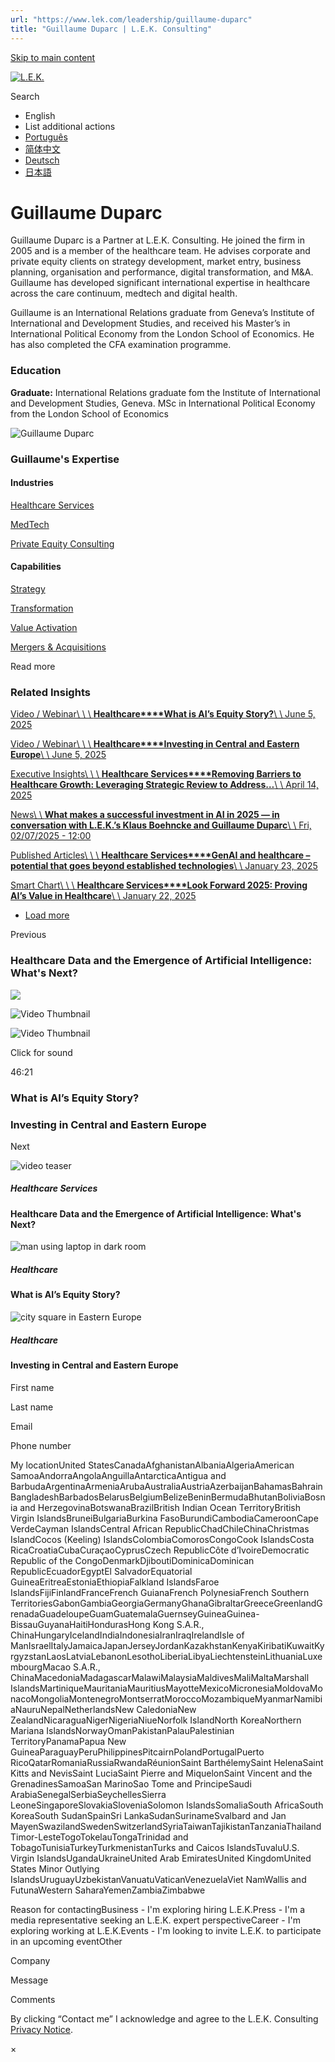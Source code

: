 ```yaml
---
url: "https://www.lek.com/leadership/guillaume-duparc"
title: "Guillaume Duparc | L.E.K. Consulting"
---
```


[Skip to main content](https://www.lek.com/leadership/guillaume-duparc#main-content)

[![L.E.K.](https://www.lek.com/themes/lek/images/new-logo.svg)](https://www.lek.com/ "L.E.K.")

Search

- English
- List additional actions
- [Português](https://www.lek.com/pt-br/lek-brazil)
- [简体中文](https://www.lek.com/zh-hant/lek-china)
- [Deutsch](https://www.lek.com/de/lek-germany)
- [日本語](https://www.lek.com/ja/lek-japan)

# Guillaume Duparc

Guillaume Duparc is a Partner at L.E.K. Consulting. He joined the firm in 2005 and is a member of the healthcare team. He advises corporate and private equity clients on strategy development, market entry, business planning, organisation and performance, digital transformation, and M&A. Guillaume has developed significant international expertise in healthcare across the care continuum, medtech and digital health.

Guillaume is an International Relations graduate from Geneva’s Institute of International and Development Studies, and received his Master’s in International Political Economy from the London School of Economics. He has also completed the CFA examination programme.

### Education

**Graduate:** International Relations graduate fom the Institute of International and Development Studies, Geneva. MSc in International Political Economy from the London School of Economics

![Guillaume Duparc](https://www.lek.com/sites/default/files/profile-images/LEK_Leader_Profile_Guillaume_Duparc.jpg)

### Guillaume's Expertise

#### Industries

[Healthcare Services](https://www.lek.com/industries/healthcare-services)

[MedTech](https://www.lek.com/industries/medtech)

[Private Equity Consulting](https://www.lek.com/industries/private-equity-pe)

#### Capabilities

[Strategy](https://www.lek.com/capabilities/strategy)

[Transformation](https://www.lek.com/capabilities/organizational-strategy/transformation)

[Value Activation](https://www.lek.com/capabilities/organizational-strategy/value-activation)

[Mergers & Acquisitions](https://www.lek.com/capabilities/mergers-acquisitions)

Read more

### Related Insights

[Video / Webinar\\
\\
\\
**Healthcare****What is AI’s Equity Story?**\\
\\
June 5, 2025](https://www.lek.com/insights/hea/eu/vd/what-ais-equity-story)

[Video / Webinar\\
\\
\\
**Healthcare****Investing in Central and Eastern Europe**\\
\\
June 5, 2025](https://www.lek.com/insights/hea/eu/vd/investing-central-and-eastern-europe)

[Executive Insights\\
\\
\\
**Healthcare Services****Removing Barriers to Healthcare Growth: Leveraging Strategic Review to Address…**\\
\\
April 14, 2025](https://www.lek.com/insights/op/eu/ei/removing-barriers-healthcare-growth-leveraging-strategic-review-address)

[News\\
\\
**What makes a successful investment in AI in 2025 — in conversation with L.E.K.’s Klaus Boehncke and Guillaume Duparc**\\
\\
Fri, 02/07/2025 - 12:00](https://www.lek.com/press/what-makes-successful-investment-ai-2025-conversation-leks-klaus-boehncke-and-guillaume)

[Published Articles\\
\\
\\
**Healthcare Services****GenAI and healthcare – potential that goes beyond established technologies**\\
\\
January 23, 2025](https://pme.pmlive.com/articles/99af0a52-d72d-11ef-842f-42010a800018)

[Smart Chart\\
\\
\\
**Healthcare Services****Look Forward 2025: Proving AI’s Value in Healthcare**\\
\\
January 22, 2025](https://www.lek.com/insights/hea/eu/sc/look-forward-2025-proving-ais-value-healthcare)

- [Load more](https://www.lek.com/leadership/guillaume-duparc?page=1 "Load more items")

Previous

### Healthcare Data and the Emergence of Artificial Intelligence: What's Next?

![](https://fast.wistia.com/embed/medias/09ai8wg40d/swatch)

![Video Thumbnail](https://fast.wistia.com/embed/medias/09ai8wg40d/swatch)

![Video Thumbnail](https://embed-ssl.wistia.com/deliveries/5535d02d2dab302e39fd99270fa822b1.webp?image_crop_resized=640x360)

Click for sound

46:21

### What is AI’s Equity Story?

### Investing in Central and Eastern Europe

Next

![video teaser](https://www.lek.com/sites/default/files/teaser-images/healthcare-data-ai-teaser.png)

##### Healthcare Services

#### Healthcare Data and the Emergence of Artificial Intelligence: What's Next?

![man using laptop in dark room ](https://www.lek.com/sites/default/files/teaser-images/ai-equity-story-teaser.png)

##### Healthcare

#### What is AI’s Equity Story?

![city square in Eastern Europe](https://www.lek.com/sites/default/files/teaser-images/investing-central-eastern-europe-teaser.png)

##### Healthcare

#### Investing in Central and Eastern Europe

First name

Last name

Email

Phone number

My locationUnited StatesCanadaAfghanistanAlbaniaAlgeriaAmerican SamoaAndorraAngolaAnguillaAntarcticaAntigua and BarbudaArgentinaArmeniaArubaAustraliaAustriaAzerbaijanBahamasBahrainBangladeshBarbadosBelarusBelgiumBelizeBeninBermudaBhutanBoliviaBosnia and HerzegovinaBotswanaBrazilBritish Indian Ocean TerritoryBritish Virgin IslandsBruneiBulgariaBurkina FasoBurundiCambodiaCameroonCape VerdeCayman IslandsCentral African RepublicChadChileChinaChristmas IslandCocos (Keeling) IslandsColombiaComorosCongoCook IslandsCosta RicaCroatiaCubaCuraçaoCyprusCzech RepublicCôte d’IvoireDemocratic Republic of the CongoDenmarkDjiboutiDominicaDominican RepublicEcuadorEgyptEl SalvadorEquatorial GuineaEritreaEstoniaEthiopiaFalkland IslandsFaroe IslandsFijiFinlandFranceFrench GuianaFrench PolynesiaFrench Southern TerritoriesGabonGambiaGeorgiaGermanyGhanaGibraltarGreeceGreenlandGrenadaGuadeloupeGuamGuatemalaGuernseyGuineaGuinea-BissauGuyanaHaitiHondurasHong Kong S.A.R., ChinaHungaryIcelandIndiaIndonesiaIranIraqIrelandIsle of ManIsraelItalyJamaicaJapanJerseyJordanKazakhstanKenyaKiribatiKuwaitKyrgyzstanLaosLatviaLebanonLesothoLiberiaLibyaLiechtensteinLithuaniaLuxembourgMacao S.A.R., ChinaMacedoniaMadagascarMalawiMalaysiaMaldivesMaliMaltaMarshall IslandsMartiniqueMauritaniaMauritiusMayotteMexicoMicronesiaMoldovaMonacoMongoliaMontenegroMontserratMoroccoMozambiqueMyanmarNamibiaNauruNepalNetherlandsNew CaledoniaNew ZealandNicaraguaNigerNigeriaNiueNorfolk IslandNorth KoreaNorthern Mariana IslandsNorwayOmanPakistanPalauPalestinian TerritoryPanamaPapua New GuineaParaguayPeruPhilippinesPitcairnPolandPortugalPuerto RicoQatarRomaniaRussiaRwandaRéunionSaint BarthélemySaint HelenaSaint Kitts and NevisSaint LuciaSaint Pierre and MiquelonSaint Vincent and the GrenadinesSamoaSan MarinoSao Tome and PrincipeSaudi ArabiaSenegalSerbiaSeychellesSierra LeoneSingaporeSlovakiaSloveniaSolomon IslandsSomaliaSouth AfricaSouth KoreaSouth SudanSpainSri LankaSudanSurinameSvalbard and Jan MayenSwazilandSwedenSwitzerlandSyriaTaiwanTajikistanTanzaniaThailandTimor-LesteTogoTokelauTongaTrinidad and TobagoTunisiaTurkeyTurkmenistanTurks and Caicos IslandsTuvaluU.S. Virgin IslandsUgandaUkraineUnited Arab EmiratesUnited KingdomUnited States Minor Outlying IslandsUruguayUzbekistanVanuatuVaticanVenezuelaViet NamWallis and FutunaWestern SaharaYemenZambiaZimbabwe

Reason for contactingBusiness - I'm exploring hiring L.E.K.Press - I'm a media representative seeking an L.E.K. expert perspectiveCareer - I'm exploring working at L.E.K.Events - I'm looking to invite L.E.K. to participate in an upcoming eventOther

Company

Message

Comments

By clicking “Contact me” I acknowledge and agree to the L.E.K. Consulting [Privacy Notice](https://www.lek.com/lek-consulting-privacy-policy).

×
